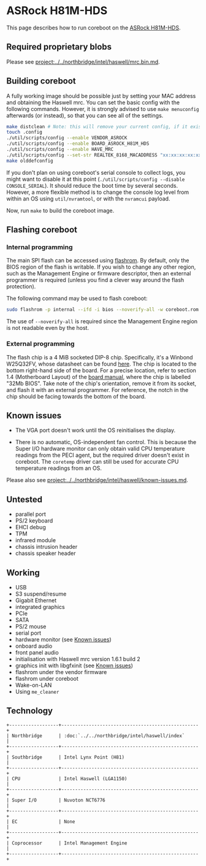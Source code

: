 # ASRock H81M-HDS

This page describes how to run coreboot on the [ASRock H81M-HDS].

## Required proprietary blobs

Please see <project:../../northbridge/intel/haswell/mrc.bin.md>.

## Building coreboot

A fully working image should be possible just by setting your MAC
address and obtaining the Haswell mrc. You can set the basic config
with the following commands. However, it is strongly advised to use
`make menuconfig` afterwards (or instead), so that you can see all of
the settings.

```bash
make distclean # Note: this will remove your current config, if it exists.
touch .config
./util/scripts/config --enable VENDOR_ASROCK
./util/scripts/config --enable BOARD_ASROCK_H81M_HDS
./util/scripts/config --enable HAVE_MRC
./util/scripts/config --set-str REALTEK_8168_MACADDRESS "xx:xx:xx:xx:xx:xx" # Fill this in!
make olddefconfig
```

If you don't plan on using coreboot's serial console to collect logs,
you might want to disable it at this point (`./util/scripts/config
--disable CONSOLE_SERIAL`). It should reduce the boot time by several
seconds. However, a more flexible method is to change the console log
level from within an OS using `util/nvramtool`, or with the `nvramcui`
payload.

Now, run `make` to build the coreboot image.

## Flashing coreboot

### Internal programming

The main SPI flash can be accessed using [flashrom]. By default, only
the BIOS region of the flash is writable. If you wish to change any
other region, such as the Management Engine or firmware descriptor, then
an external programmer is required (unless you find a clever way around
the flash protection).

The following command may be used to flash coreboot:

```bash
sudo flashrom -p internal --ifd -i bios --noverify-all -w coreboot.rom
```

The use of `--noverify-all` is required since the Management Engine
region is not readable even by the host.

### External programming

The flash chip is a 4 MiB socketed DIP-8 chip. Specifically, it's a
Winbond W25Q32FV, whose datasheet can be found [here][W25Q32FV].
The chip is located to the bottom right-hand side of the board. For
a precise location, refer to section 1.4 (Motherboard Layout) of the
[board manual], where the chip is labelled "32Mb BIOS". Take note of
the chip's orientation, remove it from its socket, and flash it with
an external programmer. For reference, the notch in the chip should be
facing towards the bottom of the board.

## Known issues

- The VGA port doesn't work until the OS reinitialises the display.

- There is no automatic, OS-independent fan control. This is because
  the Super I/O hardware monitor can only obtain valid CPU temperature
  readings from the PECI agent, but the required driver doesn't exist
  in coreboot. The `coretemp` driver can still be used for accurate CPU
  temperature readings from an OS.

Please also see
<project:../../northbridge/intel/haswell/known-issues.md>.

## Untested

- parallel port
- PS/2 keyboard
- EHCI debug
- TPM
- infrared module
- chassis intrusion header
- chassis speaker header

## Working

- USB
- S3 suspend/resume
- Gigabit Ethernet
- integrated graphics
- PCIe
- SATA
- PS/2 mouse
- serial port
- hardware monitor (see [Known issues](#known-issues))
- onboard audio
- front panel audio
- initialisation with Haswell mrc version 1.6.1 build 2
- graphics init with libgfxinit (see [Known issues](#known-issues))
- flashrom under the vendor firmware
- flashrom under coreboot
- Wake-on-LAN
- Using `me_cleaner`

## Technology

```{eval-rst}
+------------------+--------------------------------------------------+
| Northbridge      | :doc:`../../northbridge/intel/haswell/index`     |
+------------------+--------------------------------------------------+
| Southbridge      | Intel Lynx Point (H81)                           |
+------------------+--------------------------------------------------+
| CPU              | Intel Haswell (LGA1150)                          |
+------------------+--------------------------------------------------+
| Super I/O        | Nuvoton NCT6776                                  |
+------------------+--------------------------------------------------+
| EC               | None                                             |
+------------------+--------------------------------------------------+
| Coprocessor      | Intel Management Engine                          |
+------------------+--------------------------------------------------+
```

[ASRock H81M-HDS]: https://www.asrock.com/mb/Intel/H81M-HDS/
[W25Q32FV]: https://www.winbond.com/resource-files/w25q32fv%20revi%2010202015.pdf
[flashrom]: https://flashrom.org/
[Board manual]: https://web.archive.org/web/20191231093418/http://asrock.pc.cdn.bitgravity.com/Manual/H81M-HDS.pdf
